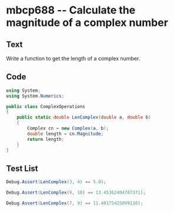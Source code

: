 # mbcp688 -- Calculate the magnitude of a complex number

## Text

Write a function to get the length of a complex number.

## Code

```csharp
using System;
using System.Numerics;

public class ComplexOperations
{
    public static double LenComplex(double a, double b)
    {
        Complex cn = new Complex(a, b);
        double length = cn.Magnitude;
        return length;
    }
}
```

## Test List

```csharp
Debug.Assert(LenComplex(3, 4) == 5.0);
```

```csharp
Debug.Assert(LenComplex(9, 10) == 13.45362404707371);
```

```csharp
Debug.Assert(LenComplex(7, 9) == 11.40175425099138);
```
